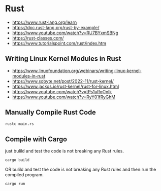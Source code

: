 # Rust
 - https://www.rust-lang.org/learn
 - https://doc.rust-lang.org/rust-by-example/
 - https://www.youtube.com/watch?v=RU7BYxmSBNg
 - https://rust-classes.com/
 - https://www.tutorialspoint.com/rust/index.htm

## Writing Linux Kernel Modules in Rust
 - https://www.linuxfoundation.org/webinars/writing-linux-kernel-modules-in-rust
 - https://www.sobyte.net/post/2022-11/rust-kernel/
 - https://www.jackos.io/rust-kernel/rust-for-linux.html
 - https://www.youtube.com/watch?v=tPs1uRqOnlk
 - https://www.youtube.com/watch?v=RyY01fRyGhM

## Manually Compile Rust Code
```bash
rustc main.rs
```

## Compile with Cargo
just bulild and test the code is not breaking any Rust rules. 
```bash
cargo build
```
OR bulild and test the code is not breaking any Rust rules and then run the compiled program. 
```bash
cargo run
```
